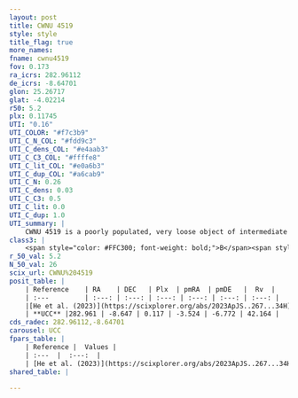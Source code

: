 ```yaml
---
layout: post
title: CWNU 4519
style: style
title_flag: true
more_names: 
fname: cwnu4519
fov: 0.173
ra_icrs: 282.96112
de_icrs: -8.64701
glon: 25.26717
glat: -4.02214
r50: 5.2
plx: 0.11745
UTI: "0.16"
UTI_COLOR: "#f7c3b9"
UTI_C_N_COL: "#fdd9c3"
UTI_C_dens_COL: "#e4aab3"
UTI_C_C3_COL: "#ffffe8"
UTI_C_lit_COL: "#e0a6b3"
UTI_C_dup_COL: "#a6cab9"
UTI_C_N: 0.26
UTI_C_dens: 0.03
UTI_C_C3: 0.5
UTI_C_lit: 0.0
UTI_C_dup: 1.0
UTI_summary: |
    CWNU 4519 is a poorly populated, very loose object of intermediate C3 quality. It was recently reported in the literature.
class3: |
    <span style="color: #FFC300; font-weight: bold;">B</span><span style="color: #FFC300; font-weight: bold;">B</span>
r_50_val: 5.2
N_50_val: 26
scix_url: CWNU%204519
posit_table: |
    | Reference    | RA    | DEC   | Plx  | pmRA  | pmDE   |  Rv  |
    | :---         | :---: | :---: | :---: | :---: | :---: | :---: |
    |[He et al. (2023)](https://scixplorer.org/abs/2023ApJS..267...34H) | 282.923 | -8.648 | 0.137 | -3.492 | -6.814 | 47.18 |
    | **UCC** |282.961 | -8.647 | 0.117 | -3.524 | -6.772 | 42.164 | 
cds_radec: 282.96112,-8.64701
carousel: UCC
fpars_table: |
    | Reference |  Values |
    | :---  |  :---:  |
    | [He et al. (2023)](https://scixplorer.org/abs/2023ApJS..267...34H) | `A0=1.95, m-M=14.15, logA=9.2` |
shared_table: |
    
---
```

